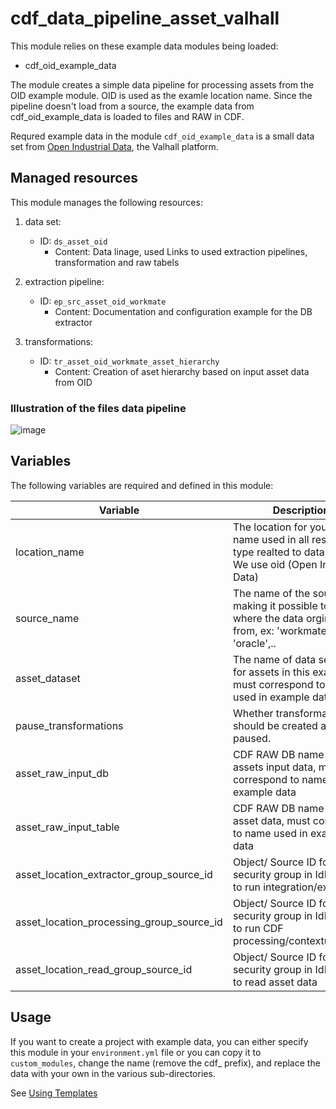 # cdf_data_pipeline_asset_valhall

This module relies on these example data modules being loaded:

- cdf_oid_example_data

The module creates a simple data pipeline for processing assets from the OID example module.
OID is used as the examle location name.
Since the pipeline doesn't load from a source, the example data from cdf_oid_example_data is loaded to files and RAW in CDF.

Requred example data in the module `cdf_oid_example_data` is a small data set from [Open Industrial
Data](https://learn.cognite.com/open-industrial-data), the Valhall platform.

## Managed resources

This module manages the following resources:

1. data set:
   - ID: `ds_asset_oid`
     - Content: Data linage, used Links to used extraction pipelines, transformation and raw tabels

2. extraction pipeline:
   - ID: `ep_src_asset_oid_workmate`
     - Content: Documentation and configuration example for the DB extractor

3. transformations:
   - ID: `tr_asset_oid_workmate_asset_hierarchy`
     - Content: Creation of aset hierarchy based on input asset data from OID

### Illustration of the files data pipeline

![image](https://github.com/cognitedata/cdf-project-templates/assets/31886431/ba534b90-cc8f-4825-9692-d44dad58da6e)

## Variables

The following variables are required and defined in this module:

| Variable | Description |
|----------|-------------|
| location_name | The location for your data, name used in all resource type realted to data pipeline. We use oid (Open Industrial Data) |
| source_name | The name of the source making it possible to identify where the data orginates from, ex: 'workmate', 'sap', 'oracle',..|
| asset_dataset | The name of data set used for assets in this example, must correspond to name used in example data|
| pause_transformations | Whether transformations should be created as paused.        |
| asset_raw_input_db | CDF RAW DB name used for assets input data, must correspond to name used in example data|
| asset_raw_input_table | CDF RAW DB name used for asset data, must correspond to name used in example data|
| asset_location_extractor_group_source_id | Object/ Source ID for security group in IdP. Used to run integration/extractor|
| asset_location_processing_group_source_id | Object/ Source ID for security group in IdP. Used to run CDF processing/contextualization|
| asset_location_read_group_source_id | Object/ Source ID for security group in IdP. Used to read asset data|

## Usage

If you want to create a project with example data, you can either specify this module in your `environment.yml` file or
you can copy it to `custom_modules`, change the name (remove the cdf_ prefix), and replace the data with your own in the
various sub-directories.

See [Using Templates](https://developer.cognite.com/sdks/toolkit/templates)
